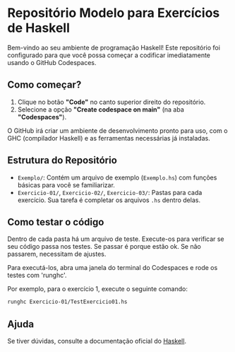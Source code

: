 # Repositório Modelo para Exercícios de Haskell

Bem-vindo ao seu ambiente de programação Haskell! Este repositório foi configurado para que você possa começar a codificar imediatamente usando o GitHub Codespaces.

## Como começar?

1.  Clique no botão **"Code"** no canto superior direito do repositório.
2.  Selecione a opção **"Create codespace on main"** (na aba **"Codespaces"**).

O GitHub irá criar um ambiente de desenvolvimento pronto para uso, com o GHC (compilador Haskell) e as ferramentas necessárias já instaladas.

## Estrutura do Repositório

* `Exemplo/`: Contém um arquivo de exemplo (`Exemplo.hs`) com funções básicas para você se familiarizar.
* `Exercicio-01/`, `Exercicio-02/`, `Exercicio-03/`: Pastas para cada exercício. Sua tarefa é completar os arquivos `.hs` dentro delas.

## Como testar o código

Dentro de cada pasta há um arquivo de teste. Execute-os para verificar se seu código passa nos testes. Se passar é porque estão ok. Se não passarem, necessitam de ajustes. 

Para executá-los, abra uma janela do terminal do Codespaces e rode os testes com 'runghc'.

Por exemplo, para o exercício 1, execute o seguinte comando:

```bash
runghc Exercicio-01/TestExercicio01.hs
```

## Ajuda

Se tiver dúvidas, consulte a documentação oficial do [Haskell](https://www.haskell.org/documentation/).
